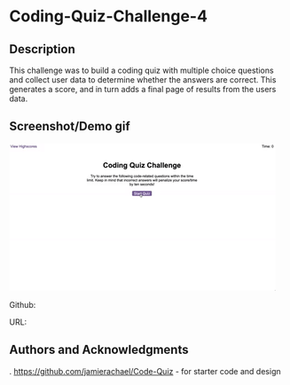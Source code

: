 # Coding-Quiz-Challenge-4

## Description

This challenge was to build a coding quiz with multiple choice questions and collect user data to determine whether the answers are correct. This generates a score, and in turn adds a final page of results from the users data.

## Screenshot/Demo gif

![Screenshot-Demo-gif](./assets/images/04-web-apis-homework-demo.gif)

Github:

URL:

## Authors and Acknowledgments

. https://github.com/jamierachael/Code-Quiz - for starter code and design